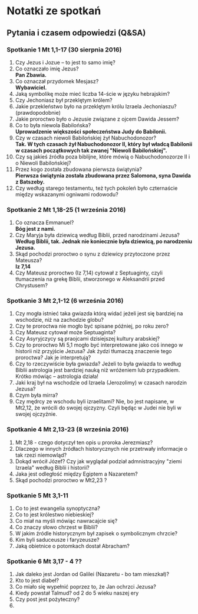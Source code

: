 # Notatki ze spotkań

## Pytania i czasem odpowiedzi (Q&SA)

### Spotkanie 1 Mt 1,1-17 (30 sierpnia 2016)

1. Czy Jezus i Jozue – to jest to samo imię?
2. Co oznaczało imię Jezus?  
__Pan Zbawia.__
3. Co oznaczał przydomek Mesjasz?  
__Wybawiciel.__
4. Jaką symbolikę może mieć liczba 14-ście w języku hebrajskim?
5. Czy Jechoniasz był przeklętym królem?
6. Jakie przekleństwo było na przeklętym królu Izraela Jechoniaszu? (prawdopodobnie)
7. Jakie proroctwo było o Jezusie związane z ojcem Dawida Jessem?
8. Co to była niewola Babilońska?  
__Uprowadzenie większości społeczeństwa Judy do Babilonii.__
9. Czy w czasach niewoli Babilońskiej żył Nabuchodonozor?  
__Tak. W tych czasach żył Nabuchodonozor II, który był władcą Babilonii w czasach początkowych tak zwanej "Niewoli Babilońskiej".__
10. Czy są jakieś źródła poza biblijne, które mówią o Nabuchodonozorze II i o Niewoli Babilońskiej?
11. Przez kogo została zbudowana pierwsza świątynia?  
__Pierwsza świątynia została zbudowana przez Salomona, syna Dawida z Batszeby.__
12. Czy według starego testamentu, też tych pokoleń było czternaście między wskazanymi ogniwami rodowodu?

### Spotkanie 2 Mt 1,18-25 (1 września 2016)

1. Co oznacza Emmanuel?  
__Bóg jest z nami.__
2. Czy Maryja była dziewicą według Biblii, przed narodzinami Jezusa?  
__Według Biblii, tak. Jednak nie koniecznie była dziewicą, po narodzeniu Jezusa.__
3. Skąd pochodzi proroctwo o synu z dziewicy przytoczone przez Mateusza?  
__Iz 7,14__
4. Czy Mateusz proroctwo (Iz 7,14) cytował z Septuaginty, czyli tłumaczenia na grekę Biblii, stworzonego w Aleksandrii przed Chrystusem?

### Spotkanie 3 Mt 2,1-12 (6 września 2016)

1. Czy mogła istnieć taka gwiazda którą widać jeżeli jest się bardziej na wschodzie, niż na zachodzie globu?
2. Czy te proroctwa nie mogło być spisane później, po roku zero?
3. Czy Mateusz cytował może Septuaginta?
4. Czy Asyryjczycy są praojcami dzisiejszej kultury arabskiej?
5. Czy to proroctwo Mi 5,1 mogło być interpretowane jako coś innego w historii niż przyjście Jezusa? Jak żydzi tłumaczą znaczenie tego proroctwa? Jak je interpretują?
6. Czy to rzeczywiście była gwiazda? Jeżeli to była gwiazda to według Biblii astrologia jest bardziej nauką niż wróżeniem lub przypadkiem. Krótko mówiąc – astrologia działa! 
7. Jaki kraj był na wschodzie od Izraela (Jerozolimy) w czasach narodzin Jezusa?
8. Czym była mirra?
9. Czy mędrcy ze wschodu byli izraelitami? Nie, bo jest napisane, w Mt2,12, że wrócili do swojej ojczyzny. Czyli będąc w Judei nie byli w swojej ojczyźnie.

### Spotkanie 4 Mt 2,13-23 (8 września 2016)

1. Mt 2,18 - czego dotyczył ten opis u proroka Jerezmiasz?
2. Dlaczego w innych źródłach historycznych nie przetrwały informacje o tak rzezi niemowląd?
3. Dokąd wrócił Józef? Czy jak wyglądał podział admnistracyjny "ziemi Izraela" według Biblii i historii?
4. Jaka jest odległość między Egiptem a Nazaretem?
5. Skąd pochodzi proroctwo w Mt2,23 ? 

### Spotkanie 5 Mt 3,1-11

1. Co to jest ewangelia synoptyczna?
2. Co to jest królestwo niebieskiej?
3. Co miał na myśli mówiąc nawracajcie się?
4. Co znaczy słowo chrzest w Biblii?
5. W jakim źródle historycznym był zapisek o symbolicznym chrzcie?
6. Kim byli saduceusze i faryzeusze?
7. Jaką obietnice o potomkach dostał Abracham?

### Spotkanie 6 Mt 3,17 - 4 ??

1. Jak daleko jest Jordan od Galilei (Nazaretu - bo tam mieszkał)?
2. Kto to jest diabeł?
3. Co miało się wypełnić poprzez to, że Jan ochrzci Jezusa?
4. Kiedy powstał Talmud?
	od 2 do 5 wieku naszej ery
5. Czy post jest pożyteczny?
6. 
